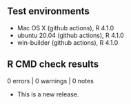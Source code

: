 ## Test environments
* Mac OS X (github actions), R 4.1.0
* ubuntu 20.04 (github actions), R 4.1.0
* win-builder (github actions), R 4.1.0

## R CMD check results

0 errors | 0 warnings | 0 notes

* This is a new release.
